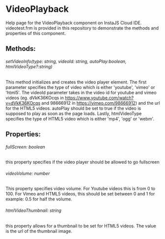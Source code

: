 # VideoPlayback
Help page for the VideoPlayback component on InstaJS Cloud IDE. videotest.frm is provided in this repository to demonstrate the methods and properties of this component.

## Methods:

###### setVideoInfo(type: string, videoId: string, autoPlay:boolean, htmlVideoType?:string) 

This method initializes and creates the video player element. The first parameter specifies the type of video which is either 'youtube', 'vimeo' or 'html5'. The videoId parameter takes in the video id for youtube and vimeo videos (eg. dVkK36KOcqs in https://www.youtube.com/watch?v=dVkK36KOcqs and 98666912 in https://vimeo.com/98666912) and the url for the HTML5 videos. autoPlay should be set to true if the video is supposed to play as soon as the page loads. Lastly, htmlVideoType specifies the type of HTML5 video which is either 'mp4', 'ogg' or 'webm'.

## Properties:

###### fullScreen: boolean

this property specifies if the video player should be allowed to go fullscreen

###### videoVolume: number

This property specifies video volume. For Youtube videos this is from 0 to 100. For Vimeo and HTML5 videos, this should be set between 0 and 1 for example: 0.5 for half the volume.

###### htmlVideoThumbnail: string

this property allows for a thumbnail to be set for HTML5 videos. The value is the url of the thumbnail image.
